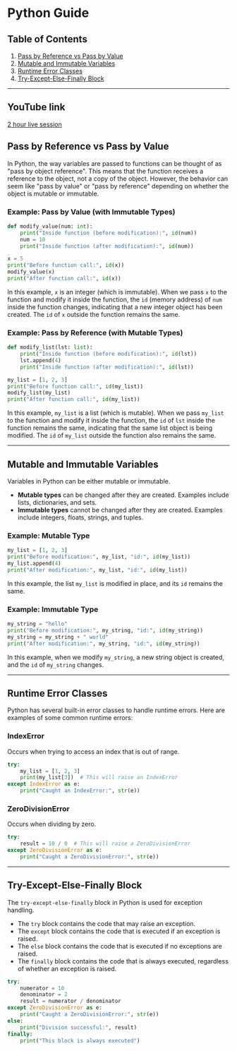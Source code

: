 # Python Guide

## Table of Contents
1. [Pass by Reference vs Pass by Value](#pass-by-reference-vs-pass-by-value)
2. [Mutable and Immutable Variables](#mutable-and-immutable-variables)
3. [Runtime Error Classes](#runtime-error-classes)
4. [Try-Except-Else-Finally Block](#try-except-else-finally-block)

---
## YouTube link
[2 hour live session](https://www.youtube.com/watch?v=LZNDpK-hhYU)


## Pass by Reference vs Pass by Value
In Python, the way variables are passed to functions can be thought of as "pass by object reference". This means that the function receives a reference to the object, not a copy of the object. However, the behavior can seem like "pass by value" or "pass by reference" depending on whether the object is mutable or immutable.

### Example: Pass by Value (with Immutable Types)
```python
def modify_value(num: int):
    print("Inside function (before modification):", id(num))
    num = 10
    print("Inside function (after modification):", id(num))

x = 5
print("Before function call:", id(x))
modify_value(x)
print("After function call:", id(x))
```

In this example, `x` is an integer (which is immutable). When we pass `x` to the function and modify it inside the function, the `id` (memory address) of `num` inside the function changes, indicating that a new integer object has been created. The `id` of `x` outside the function remains the same.

### Example: Pass by Reference (with Mutable Types)
```python
def modify_list(lst: list):
    print("Inside function (before modification):", id(lst))
    lst.append(4)
    print("Inside function (after modification):", id(lst))

my_list = [1, 2, 3]
print("Before function call:", id(my_list))
modify_list(my_list)
print("After function call:", id(my_list))
```

In this example, `my_list` is a list (which is mutable). When we pass `my_list` to the function and modify it inside the function, the `id` of `lst` inside the function remains the same, indicating that the same list object is being modified. The `id` of `my_list` outside the function also remains the same.

---

## Mutable and Immutable Variables
Variables in Python can be either mutable or immutable.

- **Mutable types** can be changed after they are created. Examples include lists, dictionaries, and sets.
- **Immutable types** cannot be changed after they are created. Examples include integers, floats, strings, and tuples.

### Example: Mutable Type
```python
my_list = [1, 2, 3]
print("Before modification:", my_list, "id:", id(my_list))
my_list.append(4)
print("After modification:", my_list, "id:", id(my_list))
```

In this example, the list `my_list` is modified in place, and its `id` remains the same.

### Example: Immutable Type
```python
my_string = "hello"
print("Before modification:", my_string, "id:", id(my_string))
my_string = my_string + " world"
print("After modification:", my_string, "id:", id(my_string))
```

In this example, when we modify `my_string`, a new string object is created, and the `id` of `my_string` changes.

---

## Runtime Error Classes
Python has several built-in error classes to handle runtime errors. Here are examples of some common runtime errors:

### IndexError
Occurs when trying to access an index that is out of range.

```python
try:
    my_list = [1, 2, 3]
    print(my_list[3])  # This will raise an IndexError
except IndexError as e:
    print("Caught an IndexError:", str(e))
```

### ZeroDivisionError
Occurs when dividing by zero.

```python
try:
    result = 10 / 0  # This will raise a ZeroDivisionError
except ZeroDivisionError as e:
    print("Caught a ZeroDivisionError:", str(e))
```

---

## Try-Except-Else-Finally Block
The `try-except-else-finally` block in Python is used for exception handling.

- The `try` block contains the code that may raise an exception.
- The `except` block contains the code that is executed if an exception is raised.
- The `else` block contains the code that is executed if no exceptions are raised.
- The `finally` block contains the code that is always executed, regardless of whether an exception is raised.

```python
try:
    numerator = 10
    denominator = 2
    result = numerator / denominator
except ZeroDivisionError as e:
    print("Caught a ZeroDivisionError:", str(e))
else:
    print("Division successful:", result)
finally:
    print("This block is always executed")
```

